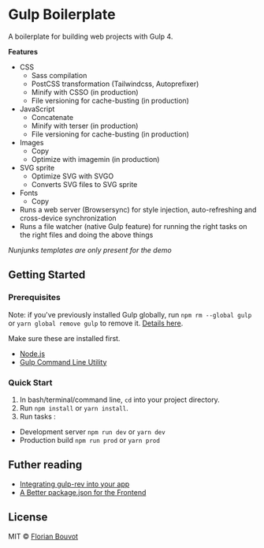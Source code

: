 # Gulp Boilerplate

A boilerplate for building web projects with Gulp 4.

**Features**

* CSS
  * Sass compilation
  * PostCSS transformation (Tailwindcss, Autoprefixer)
  * Minify with CSSO (in production)
  * File versioning for cache-busting (in production)
* JavaScript
  * Concatenate
  * Minify with terser (in production)
  * File versioning for cache-busting (in production)
* Images
  * Copy
  * Optimize with imagemin (in production)
* SVG sprite
  * Optimize SVG with SVGO
  * Converts SVG files to SVG sprite
* Fonts
  * Copy
* Runs a web server (Browsersync) for style injection, auto-refreshing and cross-device synchronization
* Runs a file watcher (native Gulp feature) for running the right tasks on the right files and doing the above things

*Nunjunks templates are only present for the demo*

## Getting Started

### Prerequisites

Note: if you've previously installed Gulp globally, run `npm rm --global gulp` or `yarn global remove gulp` to remove it. [Details here](https://medium.com/gulpjs/gulp-sips-command-line-interface-e53411d4467).

Make sure these are installed first.

* [Node.js](https://nodejs.org/)
* [Gulp Command Line Utility](http://gulpjs.com/)

### Quick Start

1. In bash/terminal/command line, `cd` into your project directory.
2. Run `npm install` or `yarn install`.
3. Run tasks :
  * Development server `npm run dev` or `yarn dev`
  * Production build `npm run prod` or `yarn prod`

## Futher reading

* [Integrating gulp-rev into your app](https://github.com/sindresorhus/gulp-rev/blob/master/integration.md)
* [A Better package.json for the Frontend](https://nystudio107.com/blog/a-better-package-json-for-the-frontend)

## License

MIT © [Florian Bouvot](https://github.com/florianbouvot)
